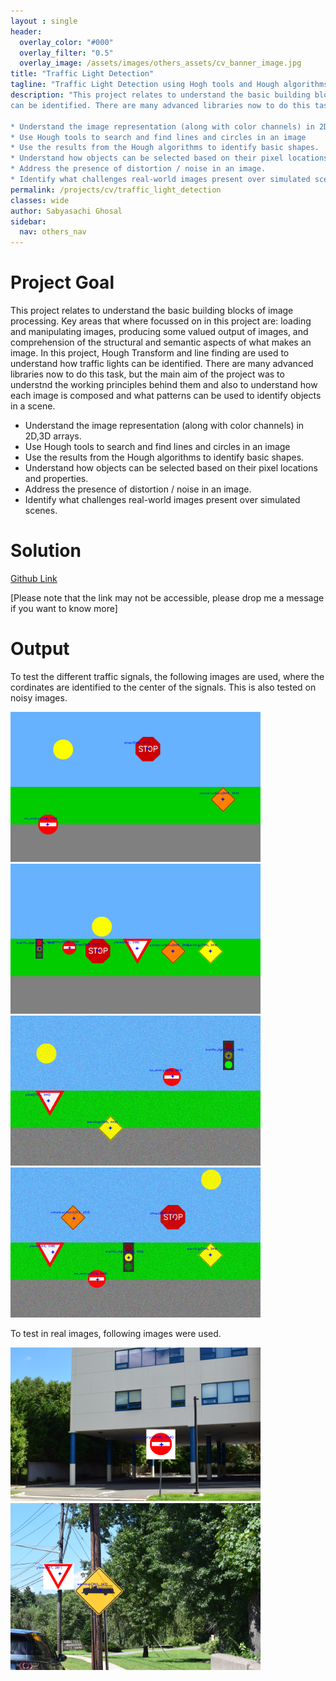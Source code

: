 ```yaml
---
layout : single 
header:
  overlay_color: "#000"
  overlay_filter: "0.5"
  overlay_image: /assets/images/others_assets/cv_banner_image.jpg
title: "Traffic Light Detection"
tagline: "Traffic Light Detection using Hogh tools and Hough algorithms"
description: "This project relates to understand the basic building blocks of image processing. Key areas that where focussed on in this project are: loading and manipulating images, producing some valued output of images, and comprehension of the structural and semantic aspects of what makes an image. In this project, Hough Transform and line finding are used to understand how traffic lights
can be identified. There are many advanced libraries now to do this task, but the main aim of the project was to understnd the working principles behind them and also to understand how each image is composed and what patterns can be used to identify objects in a scene. 

* Understand the image representation (along with color channels) in 2D,3D arrays.  
* Use Hough tools to search and find lines and circles in an image
* Use the results from the Hough algorithms to identify basic shapes.
* Understand how objects can be selected based on their pixel locations and properties.
* Address the presence of distortion / noise in an image.
* Identify what challenges real-world images present over simulated scenes."
permalink: /projects/cv/traffic_light_detection
classes: wide
author: Sabyasachi Ghosal
sidebar:
  nav: others_nav
---
```

# Project Goal
This project relates to understand the basic building blocks of image processing. Key areas that where focussed on in this project are: loading and manipulating images, producing some valued output of images, and comprehension of the structural and semantic aspects of what makes an image. In this project, Hough Transform and line finding are used to understand how traffic lights
can be identified. There are many advanced libraries now to do this task, but the main aim of the project was to understnd the working principles behind them and also to understand how each image is composed and what patterns can be used to identify objects in a scene. 

* Understand the image representation (along with color channels) in 2D,3D arrays.  
* Use Hough tools to search and find lines and circles in an image
* Use the results from the Hough algorithms to identify basic shapes.
* Understand how objects can be selected based on their pixel locations and properties.
* Address the presence of distortion / noise in an image.
* Identify what challenges real-world images present over simulated scenes.


# Solution
[Github Link](https://github.com/technosaby/portfolio-projects/tree/master/cv/ps02) 

[Please note that the link may not be accessible, please drop me a message if you want to know more]

# Output
To test the different traffic signals, the following images are used, where the cordinates are identified to the center of the signals. This is also tested on noisy images.
<p float="left">
  <img src="/assets/images/others_assets/cv_traffic_simple1.png" width="400" />
  <img src="/assets/images/others_assets/cv_traffic_simple2.png" width="400" /> 
  <img src="/assets/images/others_assets/cv_traffic_simple3.png" width="400" /> 
  <img src="/assets/images/others_assets/cv_traffic_simple4.png" width="400" /> 
</p>

To test in real images, following images were used. 
<p float="left">
  <img src="/assets/images/others_assets/cv_traffic_real_world1.png" width="400" />
  <img src="/assets/images/others_assets/cv_traffic_real_world2.png" width="400" /> 
</p>